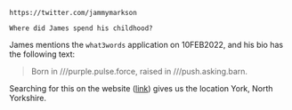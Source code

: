 
```
https://twitter.com/jammymarkson

Where did James spend his childhood?
```

James mentions the `what3words` application on 10FEB2022, and his bio has the following text:

> Born in ///purple.pulse.force, raised in ///push.asking.barn.

Searching for this on the website ([link](https://what3words.com/push.asking.barn)) gives us the location York, North Yorkshire.
